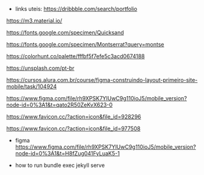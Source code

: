 - links uteis:
https://dribbble.com/search/portfolio

https://m3.material.io/

https://fonts.google.com/specimen/Quicksand

https://fonts.google.com/specimen/Montserrat?query=montse

https://colorhunt.co/palette/fffbf5f7efe5c3acd0674188

https://unsplash.com/pt-br

https://cursos.alura.com.br/course/figma-construindo-layout-primeiro-site-mobile/task/104924

https://www.figma.com/file/rh9XPSK7YlUwC9g110ioJ5/mobile_version?node-id=0%3A1&t=qato2R50ZeKvX623-0

https://www.favicon.cc/?action=icon&file_id=928296

https://www.favicon.cc/?action=icon&file_id=977508

- figma
  https://www.figma.com/file/rh9XPSK7YlUwC9g110ioJ5/mobile_version?node-id=0%3A1&t=H8fZug041FyLuaK5-1


- how to run
bundle exec jekyll serve

